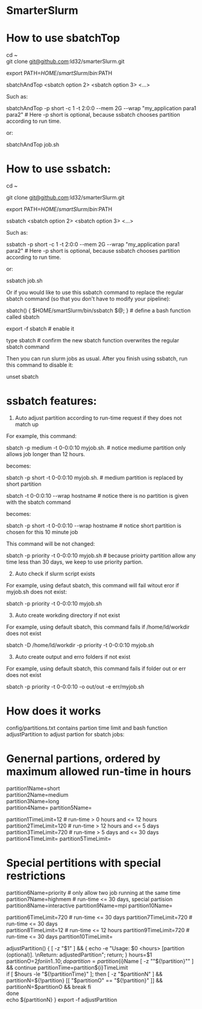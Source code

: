 # SmarterSlurm

# How to use sbatchTop

cd ~    
git clone git@github.com:ld32/smarterSlurm.git

export PATH=$HOME/smartSlurm/bin:$PATH

sbatchAndTop <sbatch option1> <sbatch option 2> <sbatch option 3> <...>

Such as: 

sbatchAndTop -p short -c 1 -t 2:0:0 --mem 2G --wrap "my_application para1 para2" # Here -p short is optional, because ssbatch chooses partition according to run time.

or: 

sbatchAndTop job.sh

# How to use ssbatch:

cd ~

git clone git@github.com:ld32/smarterSlurm.git

export PATH=$HOME/smartSlurm/bin:$PATH

ssbatch <sbatch option1> <sbatch option 2> <sbatch option 3> <...>

Such as: 

ssbatch -p short -c 1 -t 2:0:0 --mem 2G --wrap "my_application para1 para2" # Here -p short is optional, because ssbatch chooses partition according to run time.

or: 

ssbatch job.sh

Or if you would like to use this ssbatch command to replace the regular sbatch command (so that you don't have to modify your pipeline): 

sbatch() { $HOME/smartSlurm/bin/ssbatch $@; }  # define a bash function called sbatch 

export -f sbatch                             # enable it

type sbatch   # confirm the new sbatch function overwrites the regular sbatch command

Then you can run slurm jobs as usual. After you finish using ssbatch, run this command to disable it: 

unset sbatch

# ssbatch features:

1) Auto adjust partition according to run-time request if they does not match up

For example, this command:

sbatch -p medium -t 0-0:0:10 myjob.sh.  # notice mediume partition only allows job longer than 12 hours. 

becomes:

sbatch -p short -t 0-0:0:10 myjob.sh.   # medium partition is replaced by short partition

sbatch -t 0-0:0:10 --wrap hostname # notice there is no partition is given with the sbatch command

becomes:

sbatch -p short -t 0-0:0:10 --wrap hostname # notice short partition is chosen for this 10 minute job

This command will be not changed:

sbatch -p priority -t 0-0:0:10 myjob.sh # because prioirty partition allow any time less than 30 days, we keep to use priority partion. 

2) Auto check if slurm script exists

For example, using defaut sbatch, this command will fail witout eror if myjob.sh does not exist: 

sbatch -p priority -t 0-0:0:10 myjob.sh 

3) Auto create workding directory if not exist

For example, using default sbatch, this command fails if /home/ld/workdir does not exist

sbatch -D /home/ld/workdir -p priority -t 0-0:0:10 myjob.sh 

3) Auto create output and erro folders if not exist

For example, using default sbatch, this command fails if folder out or err does not exist

sbatch -p priority -t 0-0:0:10 -o out/out -e err/myjob.sh 

# How does it works

config/partitions.txt contains partion time limit and bash function adjustPartition to adjust partion for sbatch jobs: 

# Genernal partions, ordered by maximum allowed run-time in hours 
partition1Name=short   
partition2Name=medium  
partition3Name=long    
partition4Name= 
partition5Name= 

partition1TimeLimit=12  # run-time > 0 hours and <= 12 hours
partition2TimeLimit=120 # run-time > 12 hours and <= 5 days
partition3TimeLimit=720 # run-time > 5 days and <= 30 days
partition4TimeLimit=
partition5TimeLimit=

# Special pertitions with special restrictions
partition6Name=priority    # only allow two job running at the same time
partition7Name=highmem     # run-time <= 30 days, special partision
partition8Name=interactive
partition9Name=mpi
partition10Name=

partition6TimeLimit=720 # run-time <= 30 days 
partition7TimeLimit=720 # run-time <= 30 days  
partition8TimeLimit=12  # run-time <= 12 hours 
partition9TimeLimit=720 # run-time <= 30 days 
partition10TimeLimit=

adjustPartition() {
    [ -z "$1" ] && { echo -e "Usage: $0 <hours> [partition (optional)]. \nReturn: adjustedPartition"; return; }
    hours=$1
    partitionO=$2
    for i in {1..10}; do 
        partition=partition${i}Name
        [ -z ""${!partition}"" ] && continue
        partitionTime=partition${i}TimeLimit  
        if [ $hours -le  "${!partitionTime}" ]; then 
            [ -z "$partitionN" ] && partitionN=${!partition}
            [[ "$partitionO" == "${!partition}" ]] && partitionN=$partitionO && break
        fi        
    done    
    echo ${partitionN}
} 
export -f adjustPartition
